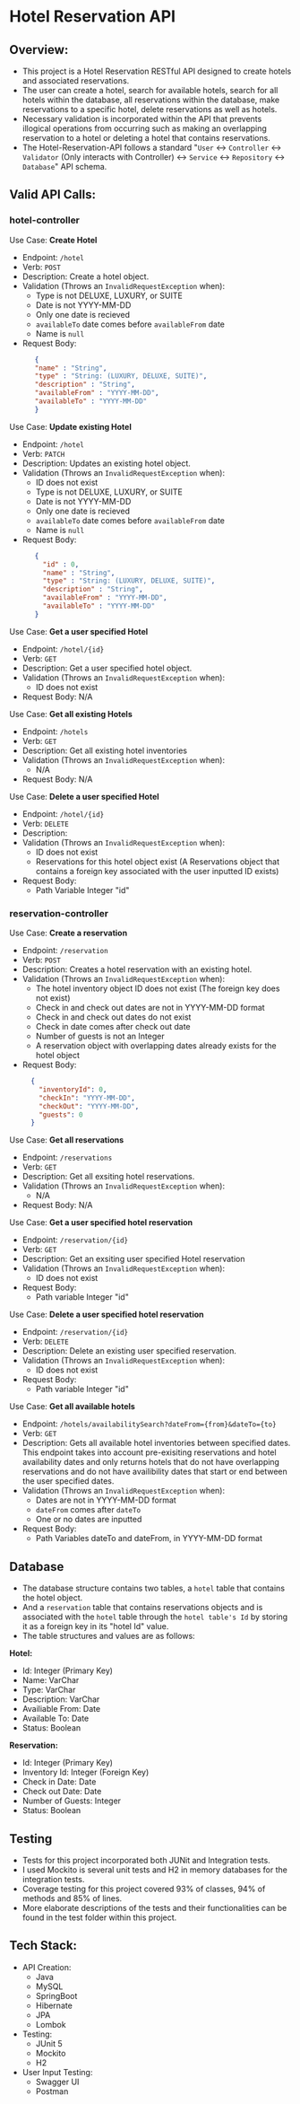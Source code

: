 # Hotel Reservation API

## Overview:

- This project is a Hotel Reservation RESTful API designed to create hotels and associated reservations.
- The user can create a hotel, search for available hotels, search for all hotels within the database, all reservations within the database, make reservations to a specific hotel, delete reservations as well as hotels.
- Necessary validation is incorporated within the API that prevents illogical operations from occurring such as making an overlapping reservation to a hotel or deleting a hotel that contains reservations.
- The Hotel-Reservation-API follows a standard "`User` <-> `Controller` <-> `Validator` (Only interacts with Controller) <-> `Service` <-> `Repository` <-> `Database`" API schema.

## Valid API Calls:

### hotel-controller

Use Case: **Create Hotel**
- Endpoint: `/hotel`
- Verb: `POST`
- Description: Create a hotel object.
- Validation (Throws an `InvalidRequestException` when):
    - Type is not DELUXE, LUXURY, or SUITE
    - Date is not YYYY-MM-DD
    - Only one date is recieved
    - `availableTo` date comes before `availableFrom` date
    - Name is `null`
- Request Body:
   ```json
      { 
      "name" : "String", 
      "type" : "String: (LUXURY, DELUXE, SUITE)", 
      "description" : "String",   
      "availableFrom" : "YYYY-MM-DD", 
      "availableTo" : "YYYY-MM-DD" 
      }
   ```



Use Case: **Update existing Hotel**
- Endpoint: `/hotel`
- Verb: `PATCH`
- Description: Updates an existing hotel object.
- Validation (Throws an `InvalidRequestException` when):
    - ID does not exist
    - Type is not DELUXE, LUXURY, or SUITE
    - Date is not YYYY-MM-DD
    - Only one date is recieved
    - `availableTo` date comes before `availableFrom` date
    - Name is `null`
- Request Body:
  ```json
     { 
       "id" : 0, 
       "name" : "String", 
       "type" : "String: (LUXURY, DELUXE, SUITE)", 
       "description" : "String",   
       "availableFrom" : "YYYY-MM-DD", 
       "availableTo" : "YYYY-MM-DD" 
     }
   ```



Use Case: **Get a user specified Hotel**
- Endpoint: `/hotel/{id}`
- Verb: `GET`
- Description: Get a user specified hotel object.
- Validation (Throws an `InvalidRequestException` when):
    -  ID does not exist
-  Request Body: N/A


Use Case: **Get all existing Hotels**
- Endpoint: `/hotels`
- Verb: `GET`
- Description: Get all existing hotel inventories
- Validation (Throws an `InvalidRequestException` when):
    - N/A
-  Request Body: N/A


Use Case: **Delete a user specified Hotel**
- Endpoint: `/hotel/{id}`
- Verb: `DELETE`
- Description:
- Validation (Throws an `InvalidRequestException` when):
    - ID does not exist
    - Reservations for this hotel object exist (A Reservations object that contains a foreign key associated with the user inputted ID exists)
- Request Body:
    -  Path Variable Integer "id"

### reservation-controller

Use Case: **Create a reservation**
- Endpoint: `/reservation`
- Verb: `POST`
- Description: Creates a hotel reservation with an existing hotel.
- Validation (Throws an `InvalidRequestException` when):
    - The hotel inventory object ID does not exist (The foreign key does not exist)
    - Check in and check out dates are not in YYYY-MM-DD format
    - Check in and check out dates do not exist
    - Check in date comes after check out date
    - Number of guests is not an Integer
    - A reservation object with overlapping dates already exists for the hotel object
- Request Body:
  ```json 
    {
      "inventoryId": 0,
      "checkIn": "YYYY-MM-DD",
      "checkOut": "YYYY-MM-DD",
      "guests": 0
    } 
  ```

Use Case: **Get all reservations**
- Endpoint: `/reservations`
- Verb: `GET`
- Description: Get all exsiting hotel reservations.
- Validation (Throws an `InvalidRequestException` when):
    - N/A
-  Request Body: N/A


Use Case: **Get a user specified hotel reservation**
- Endpoint: `/reservation/{id}`
- Verb: `GET`
- Description: Get an exsiting user specified Hotel reservation
- Validation (Throws an `InvalidRequestException` when):
    - ID does not exist
- Request Body:
    -  Path variable Integer "id"


Use Case: **Delete a user specified hotel reservation**
- Endpoint: `/reservation/{id}`
- Verb: `DELETE`
- Description: Delete an existing user specified reservation.
- Validation (Throws an `InvalidRequestException` when):
    - ID does not exist
- Request Body:
    - Path variable Integer "id"


Use Case: **Get all available hotels**
- Endpoint: `/hotels/availabilitySearch?dateFrom={from}&dateTo={to}`
- Verb: `GET`
- Description: Gets all available hotel inventories between specified dates. This endpoint takes into account pre-exisiting reservations and hotel availability dates and only returns hotels that do not have overlapping reservations and do not have availibility dates that start or end between the user specified dates.
- Validation (Throws an `InvalidRequestException` when):
    - Dates are not in YYYY-MM-DD format
    - `dateFrom` comes after `dateTo`
    - One or no dates are inputted
- Request Body:
    - Path Variables dateTo and dateFrom, in YYYY-MM-DD format


## Database
- The database structure contains two tables, a `hotel` table that contains the hotel object.
- And a `reservation` table that contains reservations objects and is associated with the `hotel` table through the `hotel table's Id` by storing it as a foreign key in its "hotel Id" value.
- The table structures and values are as follows:

**Hotel:**
- Id: Integer (Primary Key)
- Name: VarChar
- Type: VarChar
- Description: VarChar
- Availiable From: Date
- Available To: Date
- Status: Boolean

**Reservation:**
-  Id: Integer (Primary Key)
-  Inventory Id: Integer (Foreign Key)
-  Check in Date: Date
-  Check out Date: Date
-  Number of Guests: Integer
-  Status: Boolean


## Testing
- Tests for this project incorporated both JUNit and Integration tests.
- I used Mockito is several unit tests and H2 in memory databases for the integration tests.
- Coverage testing for this project covered 93% of classes, 94% of methods and 85% of lines.
- More elaborate descriptions of the tests and their functionalities can be found in the test folder within this project.


## Tech Stack:

- API Creation:
    - Java
    - MySQL
    - SpringBoot
    - Hibernate
    - JPA
    - Lombok
- Testing:
    - JUnit 5
    - Mockito
    - H2
- User Input Testing:
    - Swagger UI
    - Postman